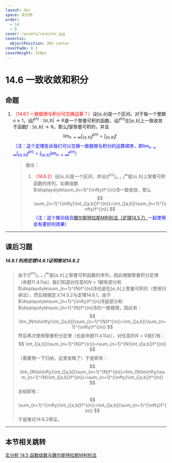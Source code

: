 ```yaml
---
layout: doc
space: 实分析
order:
  - 14
  - 6
cover: /assets/reunite.jpg
coverCss:
  objectPosition: 30% center
coverFade: 0.3
coverHeight: 320px
---
```

# 14.6 一致收敛和积分

## 命题

1. <span style='color:red'>（14.6.1 一致极限与积分可交换运算？）</span>设$[a,b]$是一个区间。对于每一个整数$n\geq 1$，设$f^{(n)}:[a,b]\to\mathbb R$是一个黎曼可积的函数。设$f^{(n)}$在$[a,b]$上一致收敛于函数$f:[a,b]\to\mathbb R$。那么$f$是黎曼可积的，并且
   $$
   \lim_{n\to\infty}\int_{[a,b]}f^{(n)}=\int_{[a,b]}f
   $$
   <span style='color:blue'>（注：这个定理告诉我们可以交换一致极限与积分的运算顺序，即$\displaystyle\lim_{n\to\infty}\int_{[a,b]}f^{(n)}=\int_{[a,b]}\lim_{n\to\infty}f^{(n)}$）</span>

   > 推论：
   >
   > 1. <span style='color:red'>（14.6.2）</span>设$[a,b]$是一个区间，并设$(f^{(n)})_{n=1}^\infty$是$[a,b]$上黎曼可积函数的序列。如果级数$\displaystyle\sum_{n=1}^{\infty}f^{(n)}$一致收敛，那么
   >    $$
   >    \sum_{n=1}^{\infty}\int_{[a,b]}f^{(n)}=\int_{[a,b]}\sum_{n=1}^{\infty}f^{(n)}
   >    $$
   >    <span style='color:blue'>（注：这个推论结合[魏尔斯特拉斯M判别法（定理14.5.7）](../Chap14/Sec5.md)一起使用会有更好的效果）</span>

---

## 课后习题

##### 14.6.1 利用定理14.6.1证明推论14.6.2

> 由于$(f^{(n)})_{n=1}^\infty$是$[a,b]$上黎曼可积函数的序列，因此根据黎曼积分定律（命题11.4.1(a)）我们知道对任意的$N>1$都有部分和$\displaystyle\sum_{n=1}^{N}f^{(n)}$也是在$[a,b]$上黎曼可积的（使用归纳法），然后根据定义14.5.2与定理14.6.1，由于$\displaystyle\sum_{n=1}^{\infty}f^{(n)}$是部分和$\displaystyle\sum_{n=1}^{N}f^{(n)}$的一致极限，因此有：
> $$
> \lim_{N\to\infty}\int_{[a,b]}\sum_{n=1}^{N}f^{(n)}=\int_{[a,b]}\sum_{n=1}^{\infty}f^{(n)}
> $$
> 然后再次使用黎曼积分定律（也是命题11.4.1(a)），对任意的$N>0$我们有：
> $$
> \int_{[a,b]}\sum_{n=1}^{N}f^{(n)}=\sum_{n=1}^{N}\int_{[a,b]}f^{(n)}
> $$
> （需要用一下归纳，这里省略了）于是即有：
> $$
> \lim_{N\to\infty}\int_{[a,b]}\sum_{n=1}^{N}f^{(n)}=\lim_{N\to\infty}\sum_{n=1}^{N}\int_{[a,b]}f^{(n)}=\sum_{n=1}^{\infty}\int_{[a,b]}f^{(n)}
> $$
> 总结即有：
> $$
> \sum_{n=1}^{\infty}\int_{[a,b]}f^{(n)}=\int_{[a,b]}\sum_{n=1}^{\infty}f^{(n)}
> $$
> 于是推论14.6.2得证。

---

## 本节相关跳转

[实分析 14.5 函数级数与魏尔斯特拉斯M判别法](../Chap14/Sec5.md)
